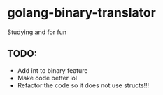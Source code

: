 # golang-binary-translator
Studying and for fun

## TODO:

- Add int to binary feature
- Make code better lol
- Refactor the code so it does not use structs!!!

